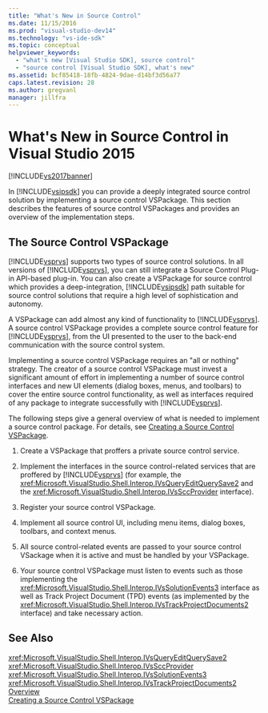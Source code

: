```yaml
---
title: "What's New in Source Control"
ms.date: 11/15/2016
ms.prod: "visual-studio-dev14"
ms.technology: "vs-ide-sdk"
ms.topic: conceptual
helpviewer_keywords: 
  - "what's new [Visual Studio SDK], source control"
  - "source control [Visual Studio SDK], what's new"
ms.assetid: bcf85418-18fb-4824-9dae-d14bf3d56a77
caps.latest.revision: 28
ms.author: gregvanl
manager: jillfra
---
```

# What&#39;s New in Source Control in Visual Studio 2015

[!INCLUDE[vs2017banner](../../includes/vs2017banner.md)]

In [!INCLUDE[vsipsdk](../../includes/vsipsdk-md.md)] you can provide a deeply integrated source control solution by implementing a source control VSPackage. This section describes the features of source control VSPackages and provides an overview of the implementation steps.  
  
## The Source Control VSPackage  
 [!INCLUDE[vsprvs](../../includes/vsprvs-md.md)] supports two types of source control solutions. In all versions of [!INCLUDE[vsprvs](../../includes/vsprvs-md.md)], you can still integrate a Source Control Plug-in API-based plug-in. You can also create a VSPackage for source control which provides a deep-integration, [!INCLUDE[vsipsdk](../../includes/vsipsdk-md.md)] path suitable for source control solutions that require a high level of sophistication and autonomy.  
  
 A VSPackage can add almost any kind of functionality to [!INCLUDE[vsprvs](../../includes/vsprvs-md.md)]. A source control VSPackage provides a complete source control feature for [!INCLUDE[vsprvs](../../includes/vsprvs-md.md)], from the UI presented to the user to the back-end communication with the source control system.  
  
 Implementing a source control VSPackage requires an "all or nothing" strategy. The creator of a source control VSPackage must invest a significant amount of effort in implementing a number of source control interfaces and new UI elements (dialog boxes, menus, and toolbars) to cover the entire source control functionality, as well as interfaces required of any package to integrate successfully with [!INCLUDE[vsprvs](../../includes/vsprvs-md.md)].  
  
 The following steps give a general overview of what is needed to implement a source control package. For details, see [Creating a Source Control VSPackage](../../extensibility/internals/creating-a-source-control-vspackage.md).  
  
1. Create a VSPackage that proffers a private source control service.  
  
2. Implement the interfaces in the source control-related services that are proffered by [!INCLUDE[vsprvs](../../includes/vsprvs-md.md)] (for example, the <xref:Microsoft.VisualStudio.Shell.Interop.IVsQueryEditQuerySave2> and the <xref:Microsoft.VisualStudio.Shell.Interop.IVsSccProvider> interface).  
  
3. Register your source control VSPackage.  
  
4. Implement all source control UI, including menu items, dialog boxes, toolbars, and context menus.  
  
5. All source control-related events are passed to your source control VSackage when it is active and must be handled by your VSPackage.  
  
6. Your source control VSPackage must listen to events such as those implementing the <xref:Microsoft.VisualStudio.Shell.Interop.IVsSolutionEvents3> interface as well as Track Project Document (TPD) events (as implemented by the <xref:Microsoft.VisualStudio.Shell.Interop.IVsTrackProjectDocuments2> interface) and take necessary action.  
  
## See Also  
 <xref:Microsoft.VisualStudio.Shell.Interop.IVsQueryEditQuerySave2>   
 <xref:Microsoft.VisualStudio.Shell.Interop.IVsSccProvider>   
 <xref:Microsoft.VisualStudio.Shell.Interop.IVsSolutionEvents3>   
 <xref:Microsoft.VisualStudio.Shell.Interop.IVsTrackProjectDocuments2>   
 [Overview](../../extensibility/internals/source-control-integration-overview.md)   
 [Creating a Source Control VSPackage](../../extensibility/internals/creating-a-source-control-vspackage.md)
